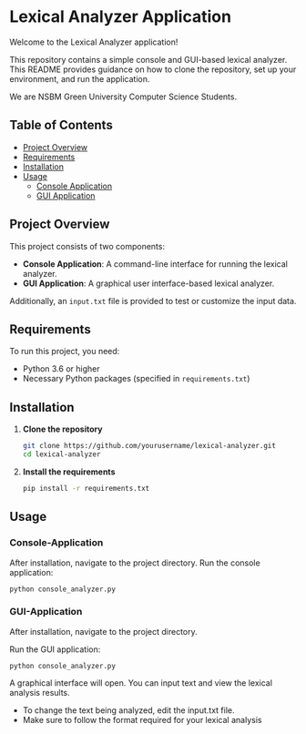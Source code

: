 # Lexical Analyzer Application

Welcome to the Lexical Analyzer application! 

This repository contains a simple console and GUI-based lexical analyzer. 
This README provides guidance on how to clone the repository, set up your environment, and run the application. 

We are NSBM Green University Computer Science Students.

## Table of Contents
- [Project Overview](#project-overview)
- [Requirements](#requirements)
- [Installation](#installation)
- [Usage](#usage)
  - [Console Application](#console-application)
  - [GUI Application](#gui-application)


## Project Overview
This project consists of two components:
- **Console Application**: A command-line interface for running the lexical analyzer.
- **GUI Application**: A graphical user interface-based lexical analyzer.

Additionally, an `input.txt` file is provided to test or customize the input data.

## Requirements
To run this project, you need:
- Python 3.6 or higher
- Necessary Python packages (specified in `requirements.txt`)

## Installation
1. **Clone the repository**
   ```bash
   git clone https://github.com/yourusername/lexical-analyzer.git
   cd lexical-analyzer

2. **Install the requirements**
   ```bash
   pip install -r requirements.txt

## Usage

### Console-Application

After installation, navigate to the project directory.
Run the console application:

 
    python console_analyzer.py

### GUI-Application

After installation, navigate to the project directory.

Run the GUI application:


    python console_analyzer.py

A graphical interface will open. You can input text and view the lexical analysis results.

- To change the text being analyzed, edit the input.txt file.
- Make sure to follow the format required for your lexical analysis






